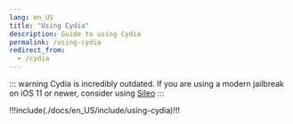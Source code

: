 ```yaml
---
lang: en_US
title: "Using Cydia"
description: Guide to using Cydia
permalink: /using-cydia
redirect_from:
  - /cydia
---
```


::: warning
Cydia is incredibly outdated. If you are using a modern jailbreak on iOS 11 or newer, consider using [Sileo](/installing-sileo)
:::

!!!include(./docs/en_US/include/using-cydia)!!!